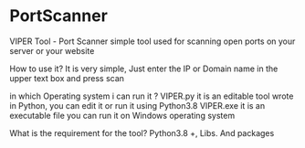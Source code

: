 # PortScanner
VIPER Tool - Port Scanner
simple tool used for scanning open ports on your server or your website

How to use it?
It is very simple, Just enter the IP or Domain name in the upper text box and press scan 

in which Operating system i can run it ?
VIPER.py it is an editable tool wrote in Python, you can edit it or run it using Python3.8 
VIPER.exe it is an executable file you can run it on Windows operating system 

What is the requirement for the tool?
Python3.8 +, Libs. And packages 


